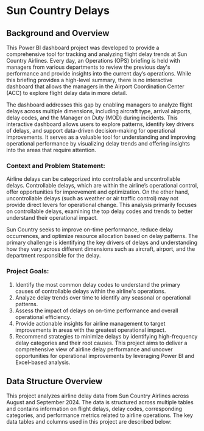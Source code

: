 # Sun Country Delays
## Background and Overview

This Power BI dashboard project was developed to provide a comprehensive tool for tracking and analyzing flight delay trends at Sun Country Airlines. Every day, an Operations (OPS) briefing is held with managers from various departments to review the previous day's performance and provide insights into the current day’s operations. While this briefing provides a high-level summary, there is no interactive dashboard that allows the managers in the Airport Coordination Center (ACC) to explore flight delay data in more detail.

The dashboard addresses this gap by enabling managers to analyze flight delays across multiple dimensions, including aircraft type, arrival airports, delay codes, and the Manager on Duty (MOD) during incidents. This interactive dashboard allows users to explore patterns, identify key drivers of delays, and support data-driven decision-making for operational improvements. It serves as a valuable tool for understanding and improving operational performance by visualizing delay trends and offering insights into the areas that require attention.

### Context and Problem Statement:
Airline delays can be categorized into controllable and uncontrollable delays. Controllable delays, which are within the airline’s operational control, offer opportunities for improvement and optimization. On the other hand, uncontrollable delays (such as weather or air traffic control) may not provide direct levers for operational change. This analysis primarily focuses on controllable delays, examining the top delay codes and trends to better understand their operational impact.

Sun Country seeks to improve on-time performance, reduce delay occurrences, and optimize resource allocation based on delay patterns. The primary challenge is identifying the key drivers of delays and understanding how they vary across different dimensions such as aircraft, airport, and the department responsible for the delay.

### Project Goals:
1. Identify the most common delay codes to understand the primary causes of controllable delays within the airline's operations.
2. Analyze delay trends over time to identify any seasonal or operational patterns.
3. Assess the impact of delays on on-time performance and overall operational efficiency.
4. Provide actionable insights for airline management to target improvements in areas with the greatest operational impact.
5. Recommend strategies to minimize delays by identifying high-frequency delay categories and their root causes.
This project aims to deliver a comprehensive view of airline delay performance and uncover opportunities for operational improvements by leveraging Power BI and Excel-based analysis.

## Data Structure Overview
This project analyzes airline delay data from Sun Country Airlines across August and September 2024. The data is structured across multiple tables and contains information on flight delays, delay codes, corresponding categories, and performance metrics related to airline operations. The key data tables and columns used in this project are described below:

